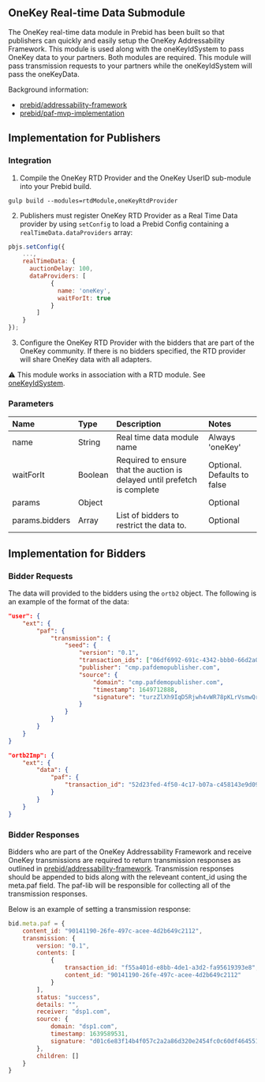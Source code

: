 ## OneKey Real-time Data Submodule

The OneKey real-time data module in Prebid has been built so that publishers
can quickly and easily setup the OneKey Addressability Framework.
This module is used along with the oneKeyIdSystem to pass OneKey data to your partners.
Both modules are required. This module will pass transmission requests to your partners
while the oneKeyIdSystem will pass the oneKeyData.

Background information:
- [prebid/addressability-framework](https://github.com/prebid/addressability-framework)
- [prebid/paf-mvp-implementation](https://github.com/prebid/paf-mvp-implementation)


## Implementation for Publishers

### Integration

1) Compile the OneKey RTD Provider and the OneKey UserID sub-module into your Prebid build. 

```
gulp build --modules=rtdModule,oneKeyRtdProvider
```

2) Publishers must register OneKey RTD Provider as a Real Time Data provider by using `setConfig`
to load a Prebid Config containing a `realTimeData.dataProviders` array:

```javascript
pbjs.setConfig({
    ...,
    realTimeData: {
      auctionDelay: 100,
      dataProviders: [
            {
              name: 'oneKey',
              waitForIt: true
            }
        ]
    }
});
``` 

3) Configure the OneKey RTD Provider with the bidders that are part of the OneKey community. If there is no bidders specified, the RTD provider
will share OneKey data with all adapters.

⚠️ This module works in association with a RTD module. See [oneKeyIdSystem](oneKeyIdSystem.md).

### Parameters

| Name  |Type | Description   | Notes  |
| :------------ | :------------ | :------------ |:------------ |
| name | String | Real time data module name | Always 'oneKey' |
| waitForIt | Boolean | Required to ensure that the auction is delayed until prefetch is complete | Optional. Defaults to false |
| params | Object | | Optional |
| params.bidders | Array | List of bidders to restrict the data to. | Optional |

## Implementation for Bidders

### Bidder Requests

The data will provided to the bidders using the `ortb2` object.
The following is an example of the format of the data:

```json
"user": {
    "ext": {
        "paf": {
            "transmission": {
                "seed": {
                    "version": "0.1",
                    "transaction_ids": ["06df6992-691c-4342-bbb0-66d2a005d5b1", "d2cd0aa7-8810-478c-bd15-fb5bfa8138b8"],
                    "publisher": "cmp.pafdemopublisher.com",
                    "source": {
                        "domain": "cmp.pafdemopublisher.com",
                        "timestamp": 1649712888,
                        "signature": "turzZlXh9IqD5Rjwh4vWR78pKLrVsmwQrGr6fgw8TPgQVJSC8K3HvkypTV7lm3UaCi+Zzjl+9sd7Hrv87gdI8w=="
                    }
                }
            }
        }
    }
}
```

```json
"ortb2Imp": {
    "ext": {
        "data": {
            "paf": {
                "transaction_id": "52d23fed-4f50-4c17-b07a-c458143e9d09"
            }
        }
    }
}
```

### Bidder Responses

Bidders who are part of the OneKey Addressability Framework and receive OneKey
transmissions are required to return transmission responses as outlined in
[prebid/addressability-framework](https://github.com/prebid/addressability-framework/blob/main/mvp-spec/ad-auction.md). Transmission responses should be appended to bids
along with the releveant content_id using the meta.paf field. The paf-lib will
be responsible for collecting all of the transmission responses.

Below is an example of setting a transmission response:

```javascript
bid.meta.paf = {
    content_id: "90141190-26fe-497c-acee-4d2b649c2112",
    transmission: {
        version: "0.1",
        contents: [
            {
                transaction_id: "f55a401d-e8bb-4de1-a3d2-fa95619393e8",
                content_id: "90141190-26fe-497c-acee-4d2b649c2112"
            }
        ],
        status: "success",
        details: "",
        receiver: "dsp1.com",
        source: {
            domain: "dsp1.com",
            timestamp: 1639589531,
            signature: "d01c6e83f14b4f057c2a2a86d320e2454fc0c60df4645518d993b5f40019d24c"
        },
        children: []
    }
}
```
